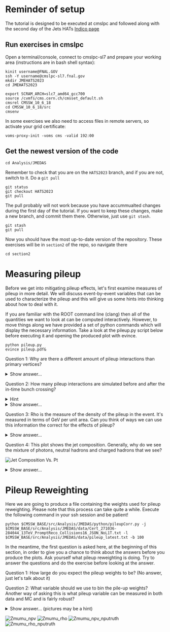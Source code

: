 # Reminder of setup

The tutorial is designed to be executed at cmslpc and followed along with the second day of the Jets HATs [Indico page](https://indico.cern.ch/event/1311545/)

## Run exercises in cmslpc

Open a terminal/console, connect to cmslpc-sl7 and prepare your working area (instructions are in bash shell syntax):

```
kinit username@FNAL.GOV
ssh -Y username@cmslpc-sl7.fnal.gov
mkdir JMEHATS2023
cd JMEHATS2023

export SCRAM_ARCH=slc7_amd64_gcc700
source /cvmfs/cms.cern.ch/cmsset_default.sh
cmsrel CMSSW_10_6_18
cd CMSSW_10_6_18/src
cmsenv
```

In some exercises we also need to access files in remote servers, so activate your grid certificate:
```
voms-proxy-init -voms cms -valid 192:00
```

## Get the newest version of the code

```
cd Analysis/JMEDAS
```

Remember to check that you are on the `HATS2023` branch, and if you are not, switch to it. Do a `git pull`

```
git status
git checkout HATS2023
git pull
```

The pull probably will not work because you have accummualted changes during the first day of the tutorial. If you want to keep these changes, make a new branch, and commit them there. Otherwise, just use `git stash`.

```
git stash
git pull
```

Now you should have the most up-to-date version of the repository. These exercises will be in `section2` of the repo, so navigate there

```
cd section2
```

# Measuring pileup

Before we get into mitigating pileup effects, let's first examine measures of pileup in more detail. We will discuss event-by-event variables that can be used to characterize the pileup and this will give us some hints into thinking about how to deal with it.

If you are familiar with the ROOT command line (clang) then all of the quantities we want to look at can be computed interactively. However, to move things along we have provided a set of python commands which will display the necessary information. Take a look at the pileup.py script below before executing it and opening the produced plot with evince.

```
python pileup.py
evince pileup.pdf&
```

Question 1: Why are there a different amount of pileup interactions than primary vertices?

<details>
<summary>Show answer...</summary>
There is a vertex finding efficiency, which in Run I was about 72%. This means that $N_{PV}\simeq0.72{\cdot}N_{PU}$
</details>

Question 2: How many pileup interactions are simulated before and after the in-time bunch crossing?

<details>
<summary>Hint</summary>
Open the file on the ROOT command line, and scan the tree with 

```
t.Scan("bxns:tnpu:npu")
````
</details>

<details>
<summary>Show answer...</summary>
There are 12 interactions before and 3 after.
</details>

Question 3: Rho is the measure of the density of the pileup in the event. It's measured in terms of GeV per unit area. Can you think of ways we can use this information the correct for the effects of pileup?

<details>
<summary>Show answer...</summary>
From the jet $p_{T}$ simply subtract off the average amount of pileup expected in a jet of that size. Thus $p_{T}^{corr}{\simeq}p_{T}^{reco}-\rho{\cdot}area$
</details>

Question 4: This plot shows the jet composition. Generally, why do we see the mixture of photons, neutral hadrons and charged hadrons that we see?

![Jet Composition Vs. Pt](../notebooks/files/composition_combo_pt_pfpaper_final_v2.png)

<details>
<summary>Show answer...</summary>
A majority of the constituents in a jet come from pions. Pions come in neutral ($\pi^{0}$) and charged ($\pi^{\pm}$) varieties. Naively you would expect the composition to be two thirds charged hadrons and one third neutral hadrons. However, we know that $\pi^{0}$ decays to two photons, which leads to a large photon fraction.
</details>

# Pileup Reweighting 
Here we are going to produce a file containing the weights used for pileup reweighting. Please note that this process can take quite a while. Execute the following command in your ssh session and be patient!

```
python $CMSSW_BASE/src/Analysis/JMEDAS/python/pileupCorr.py -j $CMSSW_BASE/src/Analysis/JMEDAS/data/Cert_271036-284044_13TeV_PromptReco_Collisions16_JSON_NoL1T.txt -l $CMSSW_BASE/src/Analysis/JMEDAS/data/pileup_latest.txt -b 100
```

In the meantime, the first question is asked here, at the beginning of this section, in order to give you a chance to think about the answers before you produce the plots. Ask yourself what pileup reweighting is doing. Try to answer the questions and do the exercise before looking at the answer.

Question 1: How large do you expect the pileup weights to be? (No answer, just let's talk about it)

Question 2: What variable should we use to bin the pile-up weights? Another way of asking this is what pileup variable can be measured in both data and MC and is fairly robust?

<details>
<summary>Show answer... (pictures may be a hint)</summary>
The x-axis is plotted as a function of $\mu$ as this is a true measurement of pileup (additional interactions) and not just some variable which is correlated with pileup. Other options might have been $N_{PV}$, which has an efficiency which is less than 100%, and $\rho$, which assumes that the pileup energy density is uniform. We also get different values of $\rho$ if we measure it for different regions in $\eta$ (i.e. $|\eta|<3$ or $|\eta|<5$).
</details>

![Zmumu_npv](../notebooks/files/Zmumu_npv.png)
![Zmumu_rho](../notebooks/files/Zmumu_rho.png)
![Zmumu_npv_nputruth](../notebooks/files/Zmumu_npv_nputruth.png)
![Zmumu_rho_nputruth](../notebooks/files/Zmumu_rho_nputruth.png)

